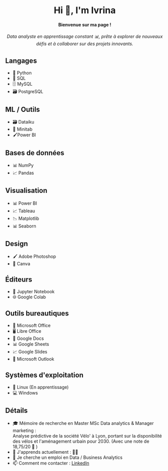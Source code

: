 <h1 align="center">Hi 👋, I'm Ivrina</h1>
<h4 align="center">Bienvenue sur ma page ! </h4>
<h6 align="center">Data analyste en apprentissage constant 📊, prête à explorer de nouveaux défis et à collaborer sur des projets innovants.</h6>

## Langages
- 🐍 Python
- 📝 SQL
- 🗄️ MySQL
- 🗃️ PostgreSQL
  

## ML / Outils
- 🗃️ Dataiku
- 📝 Minitab
- 🖌️Power BI
  
## Bases de données
- 📊 NumPy
- 📈 Pandas

## Visualisation
- 📊 Power BI
- 📈 Tableau
- 📉 Matplotlib
- 📊 Seaborn

## Design
- 🖌️ Adobe Photoshop
- 🎨 Canva

## Éditeurs
- 📓 Jupyter Notebook
- 🌐 Google Colab

## Outils bureautiques
- 💼 Microsoft Office
- 🖥️ Libre Office
- 📄 Google Docs
- 📊 Google Sheets
- 📈 Google Slides
- 📧 Microsoft Outlook

## Systèmes d'exploitation
- 🐧 Linux (En apprentissage)
- 💻 Windows


## Détails
- 🎓 Mémoire de recherche en Master MSc Data analytics & Manager
 marketing :  
Analyse prédictive de la société Vélo' à Lyon, portant sur la disponibilité des vélos et l'aménagement urbain pour 2030.
(Avec une note de 18,75/20 🤫 )
- 🌱 J'apprends actuellement : 🧘‍♀️
- 🤔 Je cherche un emploi en Data / Business Analytics 
- 📫 Comment me contacter : [LinkedIn](https://www.linkedin.com/in/ivrina-nivarosa-2150b21a3/)
